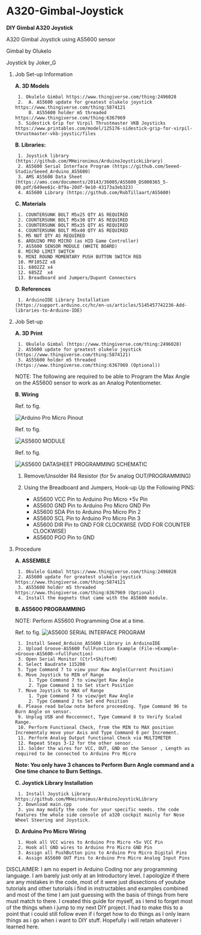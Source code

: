 # A320-Gimbal-Joystick
**DIY Gimbal A320 Joystick**

A320 Gimbal Joystick using AS5600 sensor

Gimbal by Olukelo

Joystick by Joker_G

1. Job Set-up Information
    

    **A. 3D Models**

        1. Okulelo Gimbal https://www.thingiverse.com/thing:2496028
        2.  A. AS5600 update for greatest olukelo joystick https://www.thingiverse.com/thing:5874121
            B. AS55600 holder m5 threaded https://www.thingiverse.com/thing:6367969
        3. Sidestick Grip for Virpil Thrustmaster VKB Joysticks https://www.printables.com/model/125176-sidestick-grip-for-virpil-thrustmaster-vkb-joystic/files

    **B. Libraries:**

        1. Joystick library (https://github.com/MHeironimus/ArduinoJoystickLibrary)
        2. AS5600 Serial Interface Program (https://github.com/Seeed-Studio/Seeed_Arduino_AS5600)
        3. AMS AS5600 Data Sheet (https://ams.com/documents/20143/36005/AS5600_DS000365_5-00.pdf/649ee61c-8f9a-20df-9e10-43173a3eb323)
        4. AS5600 Library (https://github.com/RobTillaart/AS5600)

    

    **C. Materials**

        1. COUNTERSUNK BOLT M5x25 QTY AS REQUIRED
        2. COUNTERSUNK BOLT M5x30 QTY AS REQUIRED
        3. COUNTERSUNK BOLT M5x35 QTY AS REQUIRED
        4. COUNTERSUNK BOLT M5x40 QTY AS REQUIRED
        5. M5 NUT QTY AS REQUIRED
        6. ARDUINO PRO MICRO (as HID Game Controller)
        7. AS5600 SENSOR MODULE (WHITE BOARD)
        8. MICRO LIMIT SWITCH
        9. MINI ROUND MOMENTARY PUSH BUTTON SWITCH RED
        10. MF105ZZ x8
        11. 6802ZZ x4
        12. 685ZZ  x4
        13. Breadboard and Jumpers/Dupont Connectors

    **D. References**

        1. ArduinoIDE Library Installation (https://support.arduino.cc/hc/en-us/articles/5145457742236-Add-libraries-to-Arduino-IDE)
2. Job Set-up

    **A. 3D Print**

        1. Okulelo Gimbal (https://www.thingiverse.com/thing:2496028)
        2. AS5600 update for greatest olukelo joystick (https://www.thingiverse.com/thing:5874121)
        3. AS55600 holder m5 threaded (https://www.thingiverse.com/thing:6367969 (Optional))
        

    NOTE: The following are required to be able to Program the Max Angle on the AS5600 sensor to work as an Analog Potentiometer.

    **B. Wiring** 
    
    Ref. to fig. 
    
    ![Arduino Pro Micro Pinout](image.png)


    Ref. to fig. 
    
    ![AS5600 MODULE](image-2.png)


    Ref. to fig. 
    
    ![AS5600 DATASHEET PROGRAMMING SCHEMATIC](image-3.png)

    
    1. Remove/Unsolder R4 Resistor (for 5v analog OUT/PROGRAMMING)
    2. Using the Breadboard and Jumpers, Hook-up Up the Following PINS:

        - AS5600 VCC Pin to Arduino Pro Micro +5v Pin
        - AS5600 GND Pin to Arduino Pro Micro GND Pin
        - AS5600 SDA Pin to Arduino Pro Micro Pin 2 
        - AS5600 SCL Pin to Arduino Pro Micro Pin 3
        - AS5600 DIR Pin to GND FOR CLOCKWISE (VDD FOR COUNTER CLOCKWISE)
        - AS5600 PGO Pin to GND


3. Procedure

    **A. ASSEMBLE**

        1. Okulelo Gimbal https://www.thingiverse.com/thing:2496028
        2. AS5600 update for greatest olukelo joystick https://www.thingiverse.com/thing:5874121
        3. AS55600 holder m5 threaded https://www.thingiverse.com/thing:6367969 (Optional)
        4. Install the magnets that came with the AS5600 module.

    **B. AS5600 PROGRAMMING**

    NOTE: Perform AS5600 Programming One at a time.

    Ref. to fig. ![AS5600 SERIAL INTERFACE PROGRAM](image-1.png)

        1. Install Seeed_Arduino_AS5600 Library in ArduinoIDE
        2. Upload Groove-AS5600 fullFunction Example (File->Example->Groove-AS5600->fullFunction)      
        3. Open Serial Monitor (Ctrl+Shift+M)
        4. Select Baudrate 115200
        5. Type Command 7 to view your Raw Angle(Current Position)
        6. Move Joystick to MIN of Range
            1. Type Command 7 to view/get Raw Angle 
            2. Type Command 1 to Set start Position
        7. Move Joystick to MAX of Range
            1. Type Command 7 to view/get Raw Angle 
            2. Type Command 2 to Set end Position    
        8. Please read below note before proceeding. Type Command 96 to Burn Angle on sensor.
        9. Unplug USB and Recconnect, Type Command 8 to Verify Scaled Range.
        10. Perform Functional Check, from the MIN to MAX position Incrementaly move your Axis and Type Command 8 per Increment.
        11. Perform Analog Output functional Check via MULTIMETER 
        12. Repeat Steps 3-12 for the other sensor.
        13. Solder the wires for VCC, OUT, GND on the Sensor , Length as required to be connected to Arduino Pro Micro

    **Note: You only have 3 chances to Perform Burn Angle command and a One time chance to Burn Settings.**

    **C. Joystick Library Installation**

        1. Install Joystick Library https://github.com/MHeironimus/ArduinoJoystickLibrary
        2. Download main.cpp
        3. you may modify the code for your specific needs. the code features the whole side console of a320 cockpit mainly for Nose Wheel Steering and Joystick.

    **D. Arduino Pro Micro Wiring**
    
        1. Hook all VCC wires to Arduino Pro Micro +5v VCC Pin
        2. Hook all GND wires to Arduino Pro Micro GND Pin
        3. Assign all PushButton pins to Arduino Pro Micro Digital Pins 
        4. Assign AS5600 OUT Pins to Arduino Pro Micro Analog Input Pins

DISCLAIMER: I am no expert in Arduino Coding nor any programming language. I am barely just only at an Introductory level. I apologize if there are any mistakes in the code, most of it were just dissections of youtube tutorials and other tutorials i find in instructables and examples combined and most of the time I am just guessing with the basis of things from here must match to there.
I created this guide for myself, as i tend to forget most of the things when i jump to my next DIY project. I had to make this to a point that i could still follow even if i forget how to do things as I only learn things as i go when i want to DIY stuff. Hopefully i will retain whatever i learned here.
